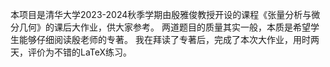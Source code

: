 本项目是清华大学2023-2024秋季学期由殷雅俊教授开设的课程《张量分析与微分几何》的课后大作业，供大家参考。
两道题目的质量其实一般，本质是希望学生能够仔细阅读殷老师的专著。
我在拜读了专著后，完成了本次大作业，用时两天，评价为不错的LaTeX练习。
